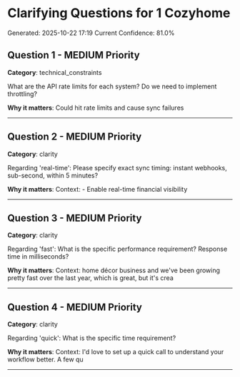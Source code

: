 # Clarifying Questions for 1 Cozyhome

Generated: 2025-10-22 17:19
Current Confidence: 81.0%

## Question 1 - MEDIUM Priority

**Category**: technical_constraints

What are the API rate limits for each system? Do we need to implement throttling?

**Why it matters**: Could hit rate limits and cause sync failures

---

## Question 2 - MEDIUM Priority

**Category**: clarity

Regarding 'real-time': Please specify exact sync timing: instant webhooks, sub-second, within 5 minutes?

**Why it matters**: Context: - Enable real-time financial visibility

---

## Question 3 - MEDIUM Priority

**Category**: clarity

Regarding 'fast': What is the specific performance requirement? Response time in milliseconds?

**Why it matters**: Context: home décor business and we've been growing pretty fast over the last year, which is great, but it's crea

---

## Question 4 - MEDIUM Priority

**Category**: clarity

Regarding 'quick': What is the specific time requirement?

**Why it matters**: Context: I'd love to set up a quick call to understand your workflow better. A few qu

---

